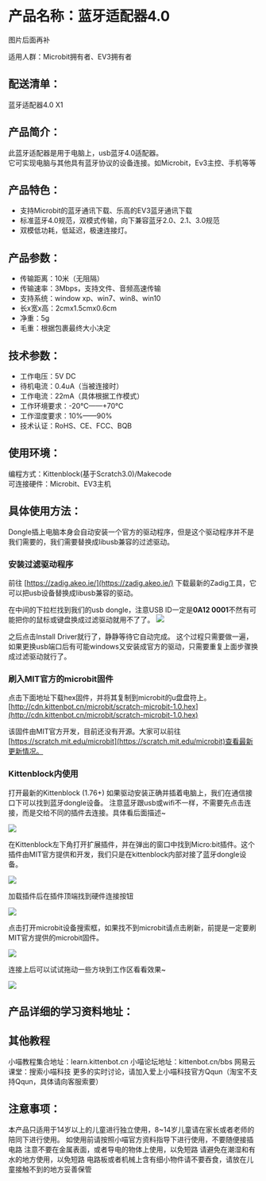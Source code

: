 # 产品名称：蓝牙适配器4.0   

图片后面再补   

适用人群：Microbit拥有者、EV3拥有者   

## 配送清单：   
蓝牙适配器4.0 X1   

## 产品简介：   
此蓝牙适配器是用于电脑上，usb蓝牙4.0适配器。   
它可实现电脑与其他具有蓝牙协议的设备连接。如Microbit，Ev3主控、手机等等

## 产品特色：   
- 支持Microbit的蓝牙通讯下载、乐高的EV3蓝牙通讯下载   
- 标准蓝牙4.0规范，双模式传输，向下兼容蓝牙2.0、2.1、3.0规范   
- 双模低功耗，低延迟，极速连接灯。   

## 产品参数：   
- 传输距离：10米（无阻隔）    
- 传输速率：3Mbps，支持文件、音频高速传输   
- 支持系统：window xp、win7、win8、win10   
- 长x宽x高：2cmx1.5cmx0.6cm   
- 净重：5g   
- 毛重：根据包裹最终大小决定   

## 技术参数：   
- 工作电压：5V DC   
- 待机电流：0.4uA（当被连接时）   
- 工作电流：22mA（具体根据工作模式）   
- 工作环境要求：-20°C——+70°C   
- 工作湿度要求：10%——90%   
- 技术认证：RoHS、CE、FCC、BQB   

## 使用环境：
编程方式：Kittenblock(基于Scratch3.0)/Makecode   
可连接硬件：Microbit、EV3主机    

## 具体使用方法：
Dongle插上电脑本身会自动安装一个官方的驱动程序，但是这个驱动程序并不是我们需要的，我们需要替换成libusb兼容的过滤驱动。
### 安装过滤驱动程序
前往 [https://zadig.akeo.ie/](https://zadig.akeo.ie/) 下载最新的Zadig工具，它可以把usb设备替换成libusb兼容的驱动。

在中间的下拉栏找到我们的usb dongle，注意USB ID一定是**0A12 0001**不然有可能把你的鼠标或键盘换成过滤驱动就用不了了。
![](./bledongle/01.png)

之后点击Install Driver就行了，静静等待它自动完成。
这个过程只需要做一遍，如果更换usb端口后有可能windows又安装成官方的驱动，只需要重复上面步骤换成过滤驱动就行了。

### 刷入MIT官方的microbit固件

点击下面地址下载hex固件，并将其复制到microbit的u盘盘符上。
[http://cdn.kittenbot.cn/microbit/scratch-microbit-1.0.hex](http://cdn.kittenbot.cn/microbit/scratch-microbit-1.0.hex)

该固件由MIT官方开发，目前还没有开源。大家可以前往[https://scratch.mit.edu/microbit](https://scratch.mit.edu/microbit)查看最新更新情况。


### Kittenblock内使用
打开最新的Kittenblock (1.76+)
如果驱动安装正确并插着电脑上，我们在通信接口下可以找到蓝牙dongle设备。
注意蓝牙跟usb或wifi不一样，不需要先点击连接，而是交给不同的插件去连接。具体看后面描述~

![](./bledongle/02.png)

在Kittenblock左下角打开扩展插件，并在弹出的窗口中找到Micro:bit插件。这个插件由MIT官方提供和开发，我们只是在kittenblock内部对接了蓝牙dongle设备。

![](./bledongle/03.png)

加载插件后在插件顶端找到硬件连接按钮

![](./bledongle/04.png)

点击打开microbit设备搜索框，如果找不到microbit请点击刷新，前提是一定要刷MIT官方提供的microbit固件。

![](./bledongle/05.png)

连接上后可以试试拖动一些方块到工作区看看效果~

![](./bledongle/blemicrobit.gif)


## 产品详细的学习资料地址：   


## 其他教程   
小喵教程集合地址：learn.kittenbot.cn
小喵论坛地址：kittenbot.cn/bbs
网易云课堂：搜索小喵科技
更多的实时讨论，请加入爱上小喵科技官方Qqun（淘宝不支持Qqun，具体请向客服索要）


## 注意事项：
本产品只适用于14岁以上的儿童进行独立使用，8~14岁儿童请在家长或者老师的陪同下进行使用。
如使用前请按照小喵官方资料指导下进行使用，不要随便接插电路
注意不要在金属表面，或者导电的物体上使用，以免短路
请避免在潮湿和有水的地方使用，以免短路
电路板或者机械上含有细小物件请不要吞食，请放在儿童接触不到的地方妥善保管